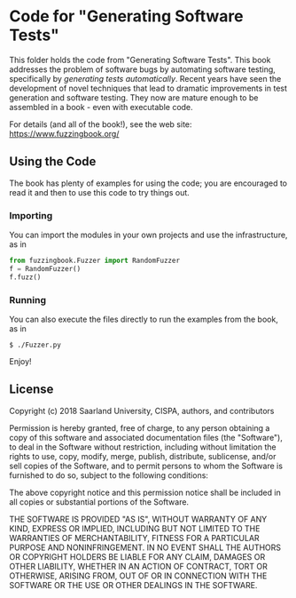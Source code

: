 # Code for "Generating Software Tests"

This folder holds the code from "Generating Software Tests".  This book addresses the problem of software bugs by automating software testing, specifically by _generating tests automatically_. Recent years have seen the development of novel techniques that lead to dramatic improvements in test generation and software testing. They now are mature enough to be assembled in a book - even with executable code.

For details (and all of the book!), see the web site: https://www.fuzzingbook.org/


## Using the Code

The book has plenty of examples for using the code; you are encouraged to read it and then to use this code to try things out.

### Importing

You can import the modules in your own projects and use the infrastructure, as in

```python
from fuzzingbook.Fuzzer import RandomFuzzer
f = RandomFuzzer()
f.fuzz()
```

### Running
	
You can also execute the files directly to run the examples from the book, as in

```shell
$ ./Fuzzer.py
```

Enjoy!	


## License

Copyright (c) 2018 Saarland University, CISPA, authors, and contributors

Permission is hereby granted, free of charge, to any person obtaining a copy of this software and associated documentation files (the "Software"), to deal in the Software without restriction, including without limitation the rights to use, copy, modify, merge, publish, distribute, sublicense, and/or sell copies of the Software, and to permit persons to whom the Software is furnished to do so, subject to the following conditions:

The above copyright notice and this permission notice shall be included in all copies or substantial portions of the Software.

THE SOFTWARE IS PROVIDED "AS IS", WITHOUT WARRANTY OF ANY KIND, EXPRESS OR IMPLIED, INCLUDING BUT NOT LIMITED TO THE WARRANTIES OF MERCHANTABILITY, FITNESS FOR A PARTICULAR PURPOSE AND NONINFRINGEMENT. IN NO EVENT SHALL THE AUTHORS OR COPYRIGHT HOLDERS BE LIABLE FOR ANY CLAIM, DAMAGES OR OTHER LIABILITY, WHETHER IN AN ACTION OF CONTRACT, TORT OR OTHERWISE, ARISING FROM, OUT OF OR IN CONNECTION WITH THE SOFTWARE OR THE USE OR OTHER DEALINGS IN THE SOFTWARE.

